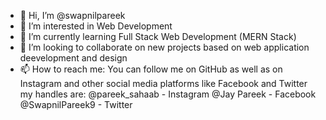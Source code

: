 - 👋 Hi, I’m @swapnilpareek
- 👀 I’m interested in Web Development
- 🌱 I’m currently learning Full Stack Web Development (MERN Stack)
- 💞️ I’m looking to collaborate on new projects based on web application deevelopment and design
- 📫 How to reach me: You can follow me on GitHub as well as on Instagram and other social media platforms like Facebook and Twitter
      my handles are:
      @pareek_sahaab - Instagram
      @Jay Pareek - Facebook
      @SwapnilPareek9 - Twitter

<!---
swapnilpareek/swapnilpareek is a ✨ special ✨ repository because its `README.md` (this file) appears on your GitHub profile.
You can click the Preview link to take a look at your changes.
--->
